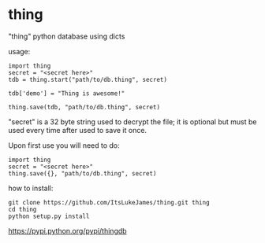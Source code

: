 # thing
"thing" python database using dicts


usage:

```
import thing
secret = "<secret here>"
tdb = thing.start("path/to/db.thing", secret)

tdb['demo'] = "Thing is awesome!"

thing.save(tdb, "path/to/db.thing", secret)
```

"secret" is a 32 byte string used to decrypt the file; it is optional but must be used every time after used to save it once.

Upon first use you will need to do:

```
import thing
secret = "<secret here>"
thing.save({}, "path/to/db.thing", secret)
```

how to install:

```
git clone https://github.com/ItsLukeJames/thing.git thing
cd thing
python setup.py install
```

https://pypi.python.org/pypi/thingdb
